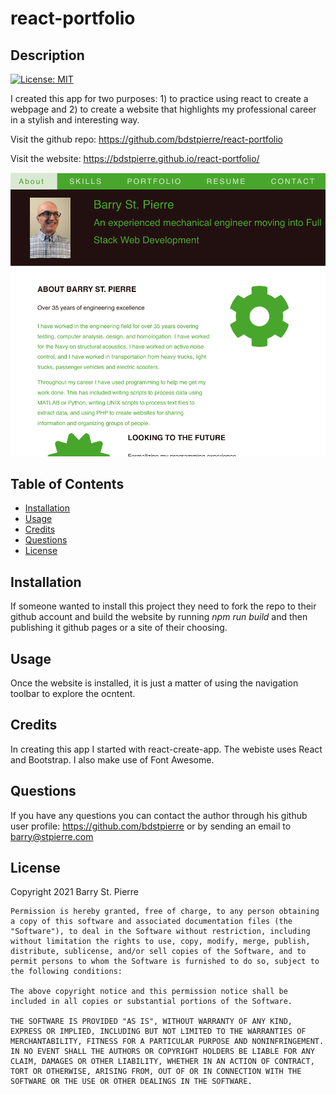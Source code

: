 # react-portfolio
## Description
[![License: MIT](https://img.shields.io/badge/License-MIT-yellow.svg)](https://opensource.org/licenses/MIT)

I created this app for two purposes: 1) to practice using react to create a webpage and 2) to create a website that highlights my professional career in a stylish and interesting way.  

Visit the github repo: https://github.com/bdstpierre/react-portfolio

Visit the website: https://bdstpierre.github.io/react-portfolio/

![Screenshot of the apllication or project](./public/images/react-portfolio.png)
## Table of Contents
- [Installation](#installation)
- [Usage](#usage)
- [Credits](#credits)
- [Questions](#questions)
- [License](#license)

## Installation
If someone wanted to install this project they need to fork the repo to their github account and build the website by running *npm run build* and then publishing it github pages or a site of their choosing.
## Usage
Once the website is installed, it is just a matter of using the navigation toolbar to explore the ocntent.
## Credits
In creating this app I started with react-create-app.  The webiste uses React and Bootstrap.  I also make use of Font Awesome.
## Questions
If you have any questions you can contact the author through his github user profile: https://github.com/bdstpierre
or by sending an email to barry@stpierre.com
## License
Copyright 2021 Barry St. Pierre

    Permission is hereby granted, free of charge, to any person obtaining a copy of this software and associated documentation files (the "Software"), to deal in the Software without restriction, including without limitation the rights to use, copy, modify, merge, publish, distribute, sublicense, and/or sell copies of the Software, and to permit persons to whom the Software is furnished to do so, subject to the following conditions:
    
    The above copyright notice and this permission notice shall be included in all copies or substantial portions of the Software.
    
    THE SOFTWARE IS PROVIDED "AS IS", WITHOUT WARRANTY OF ANY KIND, EXPRESS OR IMPLIED, INCLUDING BUT NOT LIMITED TO THE WARRANTIES OF MERCHANTABILITY, FITNESS FOR A PARTICULAR PURPOSE AND NONINFRINGEMENT. IN NO EVENT SHALL THE AUTHORS OR COPYRIGHT HOLDERS BE LIABLE FOR ANY CLAIM, DAMAGES OR OTHER LIABILITY, WHETHER IN AN ACTION OF CONTRACT, TORT OR OTHERWISE, ARISING FROM, OUT OF OR IN CONNECTION WITH THE SOFTWARE OR THE USE OR OTHER DEALINGS IN THE SOFTWARE.
    

